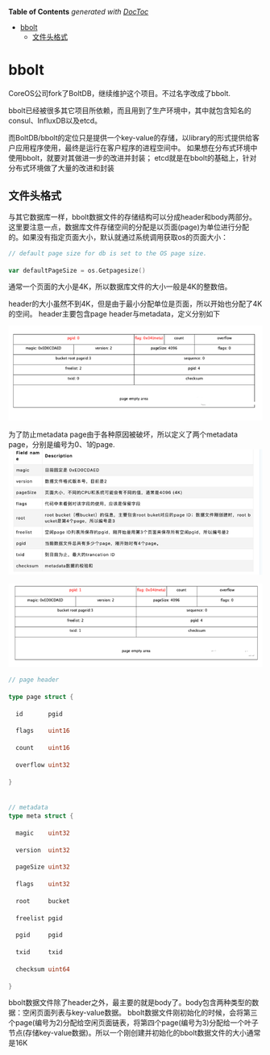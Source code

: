 <!-- START doctoc generated TOC please keep comment here to allow auto update -->
<!-- DON'T EDIT THIS SECTION, INSTEAD RE-RUN doctoc TO UPDATE -->
**Table of Contents**  *generated with [DocToc](https://github.com/thlorenz/doctoc)*

- [bbolt](#bbolt)
  - [文件头格式](#%E6%96%87%E4%BB%B6%E5%A4%B4%E6%A0%BC%E5%BC%8F)

<!-- END doctoc generated TOC please keep comment here to allow auto update -->

# bbolt
CoreOS公司fork了BoltDB，继续维护这个项目。不过名字改成了bbolt.

bbolt已经被很多其它项目所依赖，而且用到了生产环境中，其中就包含知名的consul、InfluxDB以及etcd。


而BoltDB/bbolt的定位只是提供一个key-value的存储，以library的形式提供给客户应用程序使用，最终是运行在客户程序的进程空间中。
如果想在分布式环境中使用bbolt，就要对其做进一步的改进并封装；
etcd就是在bbolt的基础上，针对分布式环境做了大量的改进和封装


## 文件头格式
与其它数据库一样，bbolt数据文件的存储结构可以分成header和body两部分。
这里要注意一点，数据库文件存储空间的分配是以页面(page)为单位进行分配的。如果没有指定页面大小，默认就通过系统调用获取os的页面大小：

```go
// default page size for db is set to the OS page size.

var defaultPageSize = os.Getpagesize()
```
通常一个页面的大小是4K，所以数据库文件的大小一般是4K的整数倍。

header的大小虽然不到4K，但是由于最小分配单位是页面，所以开始也分配了4K的空间。
header主要包含page header与metadata，定义分别如下

![](.bbolt_images/header_info.png)

为了防止metadata page由于各种原因被破坏，所以定义了两个metadata page，分别是编号为0、1的page.
![](.bbolt_images/header_info2.png)

![](.bbolt_images/header_info3.png)
```go
// page header

type page struct {

  id       pgid

  flags    uint16

  count    uint16

  overflow uint32

}


// metadata
type meta struct {

  magic    uint32

  version  uint32

  pageSize uint32

  flags    uint32

  root     bucket

  freelist pgid

  pgid     pgid

  txid     txid

  checksum uint64

}
```

bbolt数据文件除了header之外，最主要的就是body了。body包含两种类型的数据：空闲页面列表与key-value数据。
bbolt数据文件刚初始化的时候，会将第三个page(编号为2)分配给空闲页面链表，将第四个page(编号为3)分配给一个叶子节点(存储key-value数据)。所以一个刚创建并初始化的bbolt数据文件的大小通常是16K